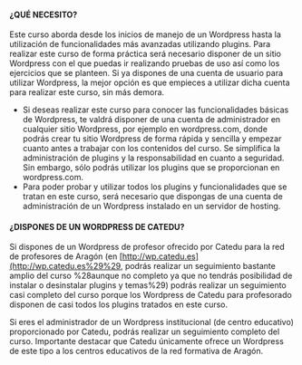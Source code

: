 #### ¿QUÉ NECESITO?

Este curso aborda desde los inicios de manejo de un Wordpress hasta la utilización de funcionalidades más avanzadas utilizando plugins. Para realizar este curso de forma práctica será necesario disponer de un sitio Wordpress con el que puedas ir realizando pruebas de uso así como los ejercicios que se planteen. Si ya dispones de una cuenta de usuario para utilizar Wordpress, la mejor opción es que empieces a utilizar dicha cuenta para realizar este curso, sin más demora.

* Si deseas realizar este curso para conocer las funcionalidades básicas de Wordpress, te valdrá disponer de una cuenta de administrador en cualquier sitio Wordpress, por ejemplo en wordpress.com, donde podrás crear tu sitio Wordpress de forma rápida y sencilla y empezar cuanto antes a trabajar con los contenidos del curso. Se simplifica la administración de plugins y la responsabilidad en cuanto a seguridad. Sin embargo, sólo podrás utilizar los plugins que se proporcionan en wordpress.com.
* Para poder probar y utilizar todos los plugins y funcionalidades que se tratan en este curso, será necesario que dispongas de una cuenta de administración de un Wordpress instalado en un servidor de hosting.

#### ¿DISPONES DE UN WORDPRESS DE CATEDU?

Si dispones de un Wordpress de profesor ofrecido por Catedu para la red de profesores de Aragón \(en [http://wp.catedu.es](http://wp.catedu.es%29%29, podrás realizar un seguimiento bastante amplio del curso %28aunque no completo ya que no tendrás posibilidad de instalar o desinstalar plugins y temas%29\) podrás realizar un seguimiento casi completo del curso porque los Wordpress de Catedu para profesorado disponen de casi todos los plugins tratados en este curso.

Si eres el administrador de un Wordpress institucional \(de centro educativo\) proporcionado por Catedu, podrás realizar un seguimiento completo del curso. Importante destacar que Catedu únicamente ofrece un Wordpress de este tipo a los centros educativos de la red formativa de Aragón.

